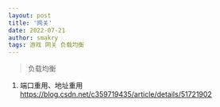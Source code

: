 ```yaml
---
layout: post
title: '网关'
date: 2022-07-21
author: smakry
tags: 游戏 网关 负载均衡
---
```


> 负载均衡

1. 端口重用、地址重用
https://blog.csdn.net/c359719435/article/details/51721902